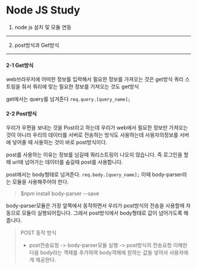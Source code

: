 **Node JS Study**
=============

1. node js 설치 및 모듈 연동
-------------




2. post방식과 Get방식
-------------

#### 2-1 Get방식
web브라우저에 어떠한 정보를 입력해서 필요한 정보를 가져오는 것은 get방식
쿼리 스트링을 줘서 쿼리에 맞는 필요한 정보를 가져오는 것도 get방식

get에서는 query를 넘겨준다
`
  req.query.[query_name];
`
#### 2-2 Post방식
우리가 우편을 보내는 것을 Post라고 하는데 우리가 web에서 필요한 정보만 가져오는 것이
아니라 우리의 데이터를 서버로 전송하는 방식도 사용하는데 사용자의정보를 서버에 넣어줄 때 사용하는 것이 바로 post방식이다.

post를 사용하는 이유는 정보를 넘길때 쿼리스트링이 나오지 않습니다. 즉 로그인을 할때 url에 넘어가는 데이터를 숨길때 post를 사용합니다.

post에서는 body형태로 넘겨준다.
`
  req.body.[query_name];
`
이때 body-parser라는 모듈을 사용해주어야 한다.

> $npm install body-parser --save

body-parser모듈은 가장 앞쪽에서 동작하면서 우리가 post방식의 전송을 사용할때 자동으로 모듈이 실행되어집니다. 그래서 post방식에서 body형태로 값이 넘어가도록 해줍니다.

> POST 동작 방식
> - post전송요청 -> body-parser모듈 실행 -> post방식의 전송요청 이해한다음 body라는 객체를 추가하여 body객체에 원하는 값을 넣어서 사용자에게 제공한다.
